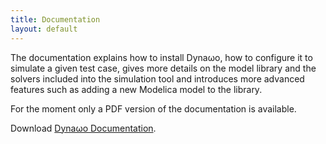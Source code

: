 ```yaml
---
title: Documentation
layout: default
---
```

<!--
    Except where otherwise noted, content in this website is Copyright (c)
    2015-2019, RTE (http://www.rte-france.com) and licensed under a
    CC-BY-4.0 (https://creativecommons.org/licenses/by/4.0/)
    license. All rights reserved.
-->
The documentation explains how to install Dyna&omega;o, how to configure it to simulate a given test case, gives more details on the model library and the solvers included into the simulation tool and introduces more advanced features such as adding a new Modelica model to the library.

For the moment only a PDF version of the documentation is available.

Download [Dyna&omega;o Documentation](https://github.com/dynawo/dynawo/releases/download/v1.2.0/DynawoDocumentation.zip).
